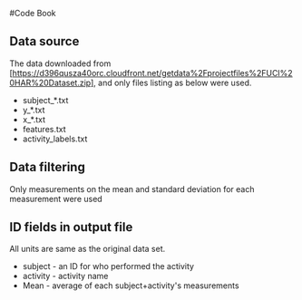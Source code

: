 #Code Book
## Data source
The data downloaded from [https://d396qusza40orc.cloudfront.net/getdata%2Fprojectfiles%2FUCI%20HAR%20Dataset.zip], and only files listing as below were used. 
* subject_*.txt
* y_*.txt
* x_*.txt
* features.txt
* activity_labels.txt 

## Data filtering
Only measurements on the mean and standard deviation for each measurement were used 

## ID fields in output file
All units are same as the original data set.
* subject - an ID for who performed the activity 
* activity - activity name
* Mean - average of each subject+activity's measurements 


